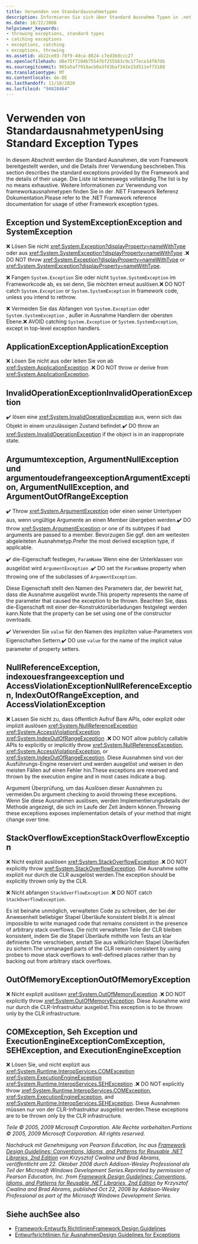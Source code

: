 ```yaml
---
title: Verwenden von Standardausnahmetypen
description: Informieren Sie sich über Standard Ausnahme Typen in .net. Erfahren Sie mehr über "SystemException", "ApplicationException", "argumumtexception", "COMException" und mehr.
ms.date: 10/22/2008
helpviewer_keywords:
- throwing exceptions, standard types
- catching exceptions
- exceptions, catching
- exceptions, throwing
ms.assetid: ab22ce03-78f9-4dca-8824-c7ed3bdccc27
ms.openlocfilehash: d8e75f7104b755476f255563c9c1f7ece14f67db
ms.sourcegitcommit: 965a5af7918acb0a3fd3baf342e15d511ef75188
ms.translationtype: MT
ms.contentlocale: de-DE
ms.lasthandoff: 11/18/2020
ms.locfileid: "94828464"
---
```

# <a name="using-standard-exception-types"></a><span data-ttu-id="e15c5-104">Verwenden von Standardausnahmetypen</span><span class="sxs-lookup"><span data-stu-id="e15c5-104">Using Standard Exception Types</span></span>
<span data-ttu-id="e15c5-105">In diesem Abschnitt werden die Standard Ausnahmen, die vom Framework bereitgestellt werden, und die Details ihrer Verwendung beschrieben.</span><span class="sxs-lookup"><span data-stu-id="e15c5-105">This section describes the standard exceptions provided by the Framework and the details of their usage.</span></span> <span data-ttu-id="e15c5-106">Die Liste ist keineswegs vollständig.</span><span class="sxs-lookup"><span data-stu-id="e15c5-106">The list is by no means exhaustive.</span></span> <span data-ttu-id="e15c5-107">Weitere Informationen zur Verwendung von frameworkausnahmetypen finden Sie in der .NET Framework Referenz Dokumentation.</span><span class="sxs-lookup"><span data-stu-id="e15c5-107">Please refer to the .NET Framework reference documentation for usage of other Framework exception types.</span></span>

## <a name="exception-and-systemexception"></a><span data-ttu-id="e15c5-108">Exception und SystemException</span><span class="sxs-lookup"><span data-stu-id="e15c5-108">Exception and SystemException</span></span>
 <span data-ttu-id="e15c5-109">❌ Lösen Sie nicht <xref:System.Exception?displayProperty=nameWithType> oder aus <xref:System.SystemException?displayProperty=nameWithType> .</span><span class="sxs-lookup"><span data-stu-id="e15c5-109">❌ DO NOT throw <xref:System.Exception?displayProperty=nameWithType> or <xref:System.SystemException?displayProperty=nameWithType>.</span></span>

 <span data-ttu-id="e15c5-110">❌ Fangen `System.Exception` Sie oder nicht `System.SystemException` im Frameworkcode ab, es sei denn, Sie möchten erneut auslösen.</span><span class="sxs-lookup"><span data-stu-id="e15c5-110">❌ DO NOT catch `System.Exception` or `System.SystemException` in framework code, unless you intend to rethrow.</span></span>

 <span data-ttu-id="e15c5-111">❌ Vermeiden Sie das Abfangen von `System.Exception` oder `System.SystemException` , außer in Ausnahme Handlern der obersten Ebene.</span><span class="sxs-lookup"><span data-stu-id="e15c5-111">❌ AVOID catching `System.Exception` or `System.SystemException`, except in top-level exception handlers.</span></span>

## <a name="applicationexception"></a><span data-ttu-id="e15c5-112">ApplicationException</span><span class="sxs-lookup"><span data-stu-id="e15c5-112">ApplicationException</span></span>
 <span data-ttu-id="e15c5-113">❌ Lösen Sie nicht aus oder leiten Sie von ab <xref:System.ApplicationException> .</span><span class="sxs-lookup"><span data-stu-id="e15c5-113">❌ DO NOT throw or derive from <xref:System.ApplicationException>.</span></span>

## <a name="invalidoperationexception"></a><span data-ttu-id="e15c5-114">InvalidOperationException</span><span class="sxs-lookup"><span data-stu-id="e15c5-114">InvalidOperationException</span></span>
 <span data-ttu-id="e15c5-115">✔️ lösen eine <xref:System.InvalidOperationException> aus, wenn sich das Objekt in einem unzulässigen Zustand befindet.</span><span class="sxs-lookup"><span data-stu-id="e15c5-115">✔️ DO throw an <xref:System.InvalidOperationException> if the object is in an inappropriate state.</span></span>

## <a name="argumentexception-argumentnullexception-and-argumentoutofrangeexception"></a><span data-ttu-id="e15c5-116">Argumumtexception, ArgumentNullException und argumentoudefrangeexception</span><span class="sxs-lookup"><span data-stu-id="e15c5-116">ArgumentException, ArgumentNullException, and ArgumentOutOfRangeException</span></span>
 <span data-ttu-id="e15c5-117">✔️ Throw <xref:System.ArgumentException> oder einen seiner Untertypen aus, wenn ungültige Argumente an einen Member übergeben werden.</span><span class="sxs-lookup"><span data-stu-id="e15c5-117">✔️ DO throw <xref:System.ArgumentException> or one of its subtypes if bad arguments are passed to a member.</span></span> <span data-ttu-id="e15c5-118">Bevorzugen Sie ggf. den am weitesten abgeleiteten Ausnahmetyp.</span><span class="sxs-lookup"><span data-stu-id="e15c5-118">Prefer the most derived exception type, if applicable.</span></span>

 <span data-ttu-id="e15c5-119">✔️ die-Eigenschaft festlegen, `ParamName` Wenn eine der Unterklassen von ausgelöst wird `ArgumentException` .</span><span class="sxs-lookup"><span data-stu-id="e15c5-119">✔️ DO set the `ParamName` property when throwing one of the subclasses of `ArgumentException`.</span></span>

 <span data-ttu-id="e15c5-120">Diese Eigenschaft stellt den Namen des Parameters dar, der bewirkt hat, dass die Ausnahme ausgelöst wurde.</span><span class="sxs-lookup"><span data-stu-id="e15c5-120">This property represents the name of the parameter that caused the exception to be thrown.</span></span> <span data-ttu-id="e15c5-121">Beachten Sie, dass die-Eigenschaft mit einer der-Konstruktorüberladungen festgelegt werden kann.</span><span class="sxs-lookup"><span data-stu-id="e15c5-121">Note that the property can be set using one of the constructor overloads.</span></span>

 <span data-ttu-id="e15c5-122">✔️ Verwenden Sie `value` für den Namen des impliziten value-Parameters von Eigenschaften Settern.</span><span class="sxs-lookup"><span data-stu-id="e15c5-122">✔️ DO use `value` for the name of the implicit value parameter of property setters.</span></span>

## <a name="nullreferenceexception-indexoutofrangeexception-and-accessviolationexception"></a><span data-ttu-id="e15c5-123">NullReferenceException, indexouesfrangeexception und AccessViolationException</span><span class="sxs-lookup"><span data-stu-id="e15c5-123">NullReferenceException, IndexOutOfRangeException, and AccessViolationException</span></span>
 <span data-ttu-id="e15c5-124">❌ Lassen Sie nicht zu, dass öffentlich Aufruf Bare APIs, oder explizit oder implizit auslösen <xref:System.NullReferenceException> <xref:System.AccessViolationException> <xref:System.IndexOutOfRangeException> .</span><span class="sxs-lookup"><span data-stu-id="e15c5-124">❌ DO NOT allow publicly callable APIs to explicitly or implicitly throw <xref:System.NullReferenceException>, <xref:System.AccessViolationException>, or <xref:System.IndexOutOfRangeException>.</span></span> <span data-ttu-id="e15c5-125">Diese Ausnahmen sind von der Ausführungs-Engine reserviert und werden ausgelöst und weisen in den meisten Fällen auf einen Fehler hin.</span><span class="sxs-lookup"><span data-stu-id="e15c5-125">These exceptions are reserved and thrown by the execution engine and in most cases indicate a bug.</span></span>

 <span data-ttu-id="e15c5-126">Argument Überprüfung, um das Auslösen dieser Ausnahmen zu vermeiden.</span><span class="sxs-lookup"><span data-stu-id="e15c5-126">Do argument checking to avoid throwing these exceptions.</span></span> <span data-ttu-id="e15c5-127">Wenn Sie diese Ausnahmen auslösen, werden Implementierungsdetails der Methode angezeigt, die sich im Laufe der Zeit ändern können.</span><span class="sxs-lookup"><span data-stu-id="e15c5-127">Throwing these exceptions exposes implementation details of your method that might change over time.</span></span>

## <a name="stackoverflowexception"></a><span data-ttu-id="e15c5-128">StackOverflowException</span><span class="sxs-lookup"><span data-stu-id="e15c5-128">StackOverflowException</span></span>
 <span data-ttu-id="e15c5-129">❌ Nicht explizit auslösen <xref:System.StackOverflowException> .</span><span class="sxs-lookup"><span data-stu-id="e15c5-129">❌ DO NOT explicitly throw <xref:System.StackOverflowException>.</span></span> <span data-ttu-id="e15c5-130">Die Ausnahme sollte explizit nur durch die CLR ausgelöst werden.</span><span class="sxs-lookup"><span data-stu-id="e15c5-130">The exception should be explicitly thrown only by the CLR.</span></span>

 <span data-ttu-id="e15c5-131">❌ Nicht abfangen `StackOverflowException` .</span><span class="sxs-lookup"><span data-stu-id="e15c5-131">❌ DO NOT catch `StackOverflowException`.</span></span>

 <span data-ttu-id="e15c5-132">Es ist beinahe unmöglich, verwalteten Code zu schreiben, der bei der Anwesenheit beliebiger Stapel Überläufe konsistent bleibt.</span><span class="sxs-lookup"><span data-stu-id="e15c5-132">It is almost impossible to write managed code that remains consistent in the presence of arbitrary stack overflows.</span></span> <span data-ttu-id="e15c5-133">Die nicht verwalteten Teile der CLR bleiben konsistent, indem Sie die Stapel Überläufe mithilfe von Tests an klar definierte Orte verschieben, anstatt Sie aus willkürlichen Stapel Überläufen zu sichern.</span><span class="sxs-lookup"><span data-stu-id="e15c5-133">The unmanaged parts of the CLR remain consistent by using probes to move stack overflows to well-defined places rather than by backing out from arbitrary stack overflows.</span></span>

## <a name="outofmemoryexception"></a><span data-ttu-id="e15c5-134">OutOfMemoryException</span><span class="sxs-lookup"><span data-stu-id="e15c5-134">OutOfMemoryException</span></span>
 <span data-ttu-id="e15c5-135">❌ Nicht explizit auslösen <xref:System.OutOfMemoryException> .</span><span class="sxs-lookup"><span data-stu-id="e15c5-135">❌ DO NOT explicitly throw <xref:System.OutOfMemoryException>.</span></span> <span data-ttu-id="e15c5-136">Diese Ausnahme wird nur durch die CLR-Infrastruktur ausgelöst.</span><span class="sxs-lookup"><span data-stu-id="e15c5-136">This exception is to be thrown only by the CLR infrastructure.</span></span>

## <a name="comexception-sehexception-and-executionengineexception"></a><span data-ttu-id="e15c5-137">COMException, Seh Exception und ExecutionEngineException</span><span class="sxs-lookup"><span data-stu-id="e15c5-137">ComException, SEHException, and ExecutionEngineException</span></span>
 <span data-ttu-id="e15c5-138">❌ Lösen Sie, und nicht explizit aus <xref:System.Runtime.InteropServices.COMException>  <xref:System.ExecutionEngineException> <xref:System.Runtime.InteropServices.SEHException> .</span><span class="sxs-lookup"><span data-stu-id="e15c5-138">❌ DO NOT explicitly throw <xref:System.Runtime.InteropServices.COMException>,  <xref:System.ExecutionEngineException>, and <xref:System.Runtime.InteropServices.SEHException>.</span></span> <span data-ttu-id="e15c5-139">Diese Ausnahmen müssen nur von der CLR-Infrastruktur ausgelöst werden.</span><span class="sxs-lookup"><span data-stu-id="e15c5-139">These exceptions are to be thrown only by the CLR infrastructure.</span></span>

 <span data-ttu-id="e15c5-140">*Teile © 2005, 2009 Microsoft Corporation. Alle Rechte vorbehalten.*</span><span class="sxs-lookup"><span data-stu-id="e15c5-140">*Portions © 2005, 2009 Microsoft Corporation. All rights reserved.*</span></span>

 <span data-ttu-id="e15c5-141">*Nachdruck mit Genehmigung von Pearson Education, Inc aus [Framework Design Guidelines: Conventions, Idioms, and Patterns for Reusable .NET Libraries, 2nd Edition](https://www.informit.com/store/framework-design-guidelines-conventions-idioms-and-9780321545619) von Krzysztof Cwalina und Brad Abrams, veröffentlicht am 22. Oktober 2008 durch Addison-Wesley Professional als Teil der Microsoft Windows Development Series.*</span><span class="sxs-lookup"><span data-stu-id="e15c5-141">*Reprinted by permission of Pearson Education, Inc. from [Framework Design Guidelines: Conventions, Idioms, and Patterns for Reusable .NET Libraries, 2nd Edition](https://www.informit.com/store/framework-design-guidelines-conventions-idioms-and-9780321545619) by Krzysztof Cwalina and Brad Abrams, published Oct 22, 2008 by Addison-Wesley Professional as part of the Microsoft Windows Development Series.*</span></span>

## <a name="see-also"></a><span data-ttu-id="e15c5-142">Siehe auch</span><span class="sxs-lookup"><span data-stu-id="e15c5-142">See also</span></span>

- [<span data-ttu-id="e15c5-143">Framework-Entwurfs Richtlinien</span><span class="sxs-lookup"><span data-stu-id="e15c5-143">Framework Design Guidelines</span></span>](index.md)
- [<span data-ttu-id="e15c5-144">Entwurfsrichtlinien für Ausnahmen</span><span class="sxs-lookup"><span data-stu-id="e15c5-144">Design Guidelines for Exceptions</span></span>](exceptions.md)
